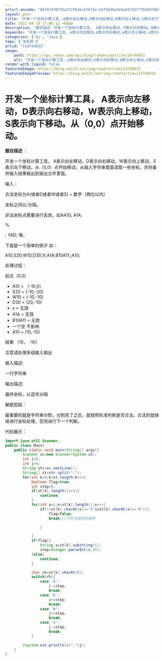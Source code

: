 ```yaml
---
arturl_encode: "68747470733a2f2f626c6f672e:6373646e2e6e65742f77656978696e5f34333831353237352f:61727469636c652f64657461696c732f313134373434303333"
layout: post
title: "开发一个坐标计算工具,-A表示向左移动,D表示向右移动,W表示向上移动,S表示向下移动从0,0点开始移动"
date: 2022-04-19 17:06:11 +0800
description: "题目描述：开发一个坐标计算工具， A表示向左移动，D表示向右移动，W表示向上移动，S表示向下移动。从"
keywords: "开发一个坐标计算工具, a表示向左移动,d表示向右移动,w表示向上移动,s表示向下移"
categories: ['Oj', 'Java']
tags: ['无标签']
artid: "114744033"
image:
    path: https://api.vvhan.com/api/bing?rand=sj&artid=114744033
    alt: "开发一个坐标计算工具,-A表示向左移动,D表示向右移动,W表示向上移动,S表示向下移动从0,0点开始移动"
render_with_liquid: false
featuredImage: https://bing.ee123.net/img/rand?artid=114744033
featuredImagePreview: https://bing.ee123.net/img/rand?artid=114744033
---
```


# 开发一个坐标计算工具， A表示向左移动，D表示向右移动，W表示向上移动，S表示向下移动。从（0,0）点开始移动。

**题目描述**
：

开发一个坐标计算工具， A表示向左移动，D表示向右移动，W表示向上移动，S表示向下移动。从（0,0）点开始移动，从输入字符串里面读取一些坐标，并将最终输入结果输出到输出文件里面。

输入：

合法坐标为A(或者D或者W或者S) + 数字（两位以内）

坐标之间以;分隔。

非法坐标点需要进行丢弃。如AA10; A1A;

%

; YAD; 等。

下面是一个简单的例子 如：

A10;S20;W10;D30;X;A1A;B10A11;;A10;

处理过程：

起点（0,0）

* A10 = （-10,0）
* S20 = (-10,-20)
* W10 = (-10,-10)
* D30 = (20,-10)
* x = 无效
* A1A = 无效
* B10A11 = 无效
* 一个空 不影响
* A10 = (10,-10)

结果 （10， -10）

注意请处理多组输入输出

输入描述:
  
一行字符串

输出描述:
  
最终坐标，以逗号分隔

解题思路：
  
最重要的就是字符串分割，分割完了之后，就按照标准判断是否合法，合法的就继续进行坐标处理，否则进行下一个判断。

代码展示：

```java
import java.util.Scanner;
public class Main{
    public static void main(String[] args){
        Scanner sc=new Scanner(System.in);
        int i=0;
        int j=0;
        String str=sc.nextLine();
        String[] st=str.split(";");
        for(int k=0;k<st.length;k++){
            boolean flag=true;
            int step=0;
            if(st[k].length()<=1){
                continue;
            }
            for(int x=1;x<st[k].length();x++){
                if(!(st[k].charAt(x)<='9'&&st[k].charAt(x)>='0')){
                    flag=false;
                    break;//不符合规范的舍弃

                }

            }
            if(flag){
                String s=st[k].substring(1);
                step=Integer.parseInt(s,10);
            }else{
                continue;
            }

            char ch=st[k].charAt(0);
            switch(ch){
                case 'A':
                    i-=step;
                    break;
                case 'D':
                    i+=step;
                    break;
                case 'W':
                    j+=step;
                    break;
                case 'S':
                    j-=step;
                    break;
            }

        }System.out.println(i+","+j);
    }
}




```